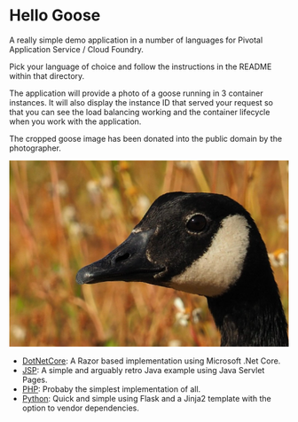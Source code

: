 # Hello Goose

A really simple demo application in a number of languages for Pivotal Application Service / Cloud Foundry.

Pick your language of choice and follow the instructions in the README within that directory.

The application will provide a photo of a goose running in 3 container instances. It will also display the instance ID that served your request so that you can see the load balancing working and the container lifecycle when you work with the application.

The cropped goose image has been donated into the public domain by the photographer.

![Alt](php/goose.jpg "Goose")

 * [DotNetCore](dotnetcore/): A Razor based implementation using Microsoft .Net Core.
 * [JSP](jsp/): A simple and arguably retro Java example using Java Servlet Pages.
 * [PHP](php/): Probaby the simplest implementation of all.
 * [Python](python/): Quick and simple using Flask and a Jinja2 template with the option to vendor dependencies.
